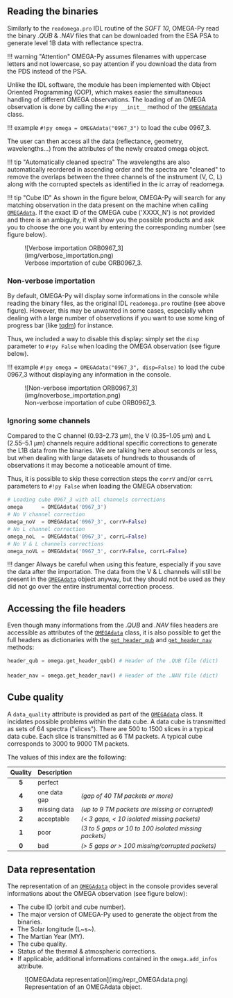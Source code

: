 ## Reading the binaries

Similarly to the `readomega.pro` IDL routine of the *SOFT 10*, OMEGA-Py read the binary
*.QUB* & *.NAV* files that can be downloaded from the ESA PSA to generate level 1B
data with reflectance spectra. 

!!! warning "Attention"
    OMEGA-Py assumes filenames with uppercase letters and not lowercase, so pay
    attention if you download the data from the PDS instead of the PSA. 

Unlike the IDL software, the module has been implemented with Object Oriented
Programming (OOP), which makes easier the simultaneous handling of different
OMEGA observations. The loading of an OMEGA observation is done by calling the
`#!py __init__` method of the
[`OMEGAdata`](../reference/omega_data/#omega_data.OMEGAdata) class.

!!! example
    `#!py omega = OMEGAdata("0967_3")` to load the cube 0967_3. 

The user can then access all
the data (reflectance, geometry, wavelengths…) from the attributes of the newly
created omega object. 

!!! tip "Automatically cleaned spectra"
    The wavelengths are also automatically reordered in ascending order and the
    spectra are "cleaned" to remove the overlaps between the three channels of
    the instrument (V, C, L) along with the corrupted spectels as identified in
    the ic array of readomega.

!!! tip "Cube ID"
    As shown in the figure below, OMEGA-Py will search for any matching observation
    in the data present on the machine when calling 
    [`OMEGAdata`](../reference/omega_data/#omega_data.OMEGAdata).
    If the exact ID of the OMEGA cube ('XXXX_N') is not provided and there is an
    ambiguity, it will show you the possible products and ask you to choose the
    one you want by entering the corresponding number (see figure below).

<figure markdown>
  ![Verbose importation ORB0967_3](img/verbose_importation.png)
  <figcaption>
    Verbose importation of cube ORB0967_3.
  </figcaption>
</figure>

### Non-verbose importation

By default, OMEGA-Py will display some informations in the console while reading the
binary files, as the original IDL `readomega.pro` routine (see above figure).
However, this may be unwanted in some cases, especially when dealing with a large number
of observations if you want to use some king of progress bar 
(like [tqdm](https://tqdm.github.io/)) for instance.

Thus, we included a way to disable this display: simply set the `disp` parameter to `#!py False`
when loading the OMEGA observation (see figure below).

!!! example
    `#!py omega = OMEGAdata("0967_3", disp=False)` to load the cube 0967_3 without
    displaying any information in the console.

<figure markdown>
  ![Non-verbose importation ORB0967_3](img/noverbose_importation.png)
  <figcaption>
    Non-verbose importation of cube ORB0967_3.
  </figcaption>
</figure>

### Ignoring some channels

Compared to the C channel (0.93–2.73 μm), the V (0.35–1.05 μm) and L (2.55–5.1 μm) channels
require additional specific corrections to generate the L1B data from the binaries.
We are talking here about seconds or less, but when dealing with large datasets of hundreds
to thousands of observations it may become a noticeable amount of time.

Thus, it is possible to skip these correction steps the `corrV` and/or `corrL` parameters
to `#!py False` when loading the OMEGA observation:

~~~python
# Loading cube 0967_3 with all channels corrections
omega      = OMEGAdata('0967_3')
# No V channel correction
omega_noV  = OMEGAdata('0967_3', corrV=False)
# No L channel correction
omega_noL  = OMEGAdata('0967_3', corrL=False)
# No V & L channels corrections
omega_noVL = OMEGAdata('0967_3', corrV=False, corrL=False)
~~~

!!! danger
    Always be careful when using this feature, especially if you save the data after the
    importation. The data from the V & L channels will still be present in the
    [`OMEGAdata`](../reference/omega_data/#omega_data.OMEGAdata) object anyway, but they
    should not be used as they did not go over the entire instrumental correction process.

## Accessing the file headers

Even though many informations from the *.QUB* and *.NAV* files headers are accessible
as attributes of the [`OMEGAdata`](../reference/omega_data/#omega_data.OMEGAdata) class,
it is also possible to get the full headers as dictionaries with the 
[`get_header_qub`](http://127.0.0.1:8000/omegapy/reference/omega_data/#omega_data.OMEGAdata.get_header_qub)
and
[`get_header_nav`](http://127.0.0.1:8000/omegapy/reference/omega_data/#omega_data.OMEGAdata.get_header_nav)
methods:

~~~py
header_qub = omega.get_header_qub() # Header of the .QUB file (dict)

header_nav = omega.get_header_nav() # Header of the .NAV file (dict)
~~~

## Cube quality

A `data_quality` attribute is provided as part of the
[`OMEGAdata`](../reference/omega_data/#omega_data.OMEGAdata) class.
It incidates possible problems within the data cube. A data cube is transmitted
as sets of 64 spectra ("slices"). There are 500 to 1500 slices in a typical
data cube. Each slice is transmitted as 6 TM packets. A typical cube
corresponds to 3000 to 9000 TM packets.

The values of this index are the following:

| Quality   | Description   |       |
| :-----:   | :----------   | ----- |
| **5**     | perfect       |       |
| **4**     | one data gap  | *(gap of 40 TM packets or more)* |
| **3**     | missing data  | *(up to 9 TM packets are missing or corrupted)* |
| **2**     | acceptable    | *(< 3 gaps, < 10 isolated missing packets)* |
| **1**     | poor          | *(3 to 5 gaps or 10 to 100 isolated missing packets)* |
| **0**     | bad           | *(> 5 gaps or > 100 missing/corrupted packets)* |


## Data representation

The representation of an [`OMEGAdata`](../reference/omega_data/#omega_data.OMEGAdata) object
in the console provides several informations about the OMEGA observation (see figure below):

 * The cube ID (orbit and cube number).
 * The major version of OMEGA-Py used to generate the object from the binaries.
 * The Solar longitude (L~s~).
 * The Martian Year (MY).
 * The cube quality.
 * Status of the thermal & atmospheric corrections.
 * If applicable, additional informations contained in the `omega.add_infos` attribute.

<figure markdown>
  ![OMEGAdata representation](img/repr_OMEGAdata.png)
  <figcaption>
    Representation of an OMEGAdata object.
  </figcaption>
</figure>

